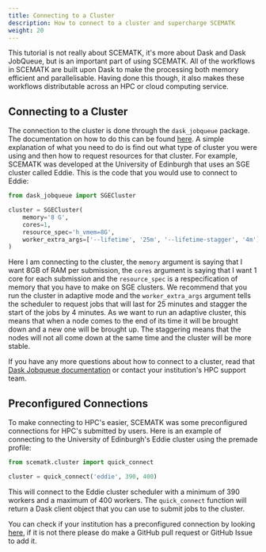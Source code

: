 ```yaml
---
title: Connecting to a Cluster
description: How to connect to a cluster and supercharge SCEMATK
weight: 20
---
```


This tutorial is not really about SCEMATK, it's more about Dask and Dask JobQueue, but is an important part of using SCEMATK. All of the workflows in SCEMATK are built upon Dask to make the processing both memory efficient and parallelisable. Having done this though, it also makes these workflows distributable across an HPC or cloud computing service.

## Connecting to a Cluster

The connection to the cluster is done through the `dask_jobqueue` package. The documentation on how to do this can be found [here](https://jobqueue.dask.org/en/latest/). A simple explanation of what you need to do is find out what type of cluster you were using and then how to request resources for that cluster. For example, SCEMATK was developed at the University of Edinburgh that uses an SGE cluster called Eddie. This is the code that you would use to connect to Eddie:

```python
from dask_jobqueue import SGECluster

cluster = SGECluster(
    memory='8 G',
    cores=1,
    resource_spec='h_vmem=8G',
    worker_extra_args=['--lifetime', '25m', '--lifetime-stagger', '4m']
)
```

Here I am connecting to the cluster, the `memory` argument is saying that I want 8GB of RAM per submission, the `cores` argument is saying that I want 1 core for each submission and the `resource_spec` is a respecification of memory that you have to make on SGE clusters. We recommend that you run the cluster in adaptive mode and the `worker_extra_args` argument tells the scheduler to request jobs that will last for 25 minutes and stagger the start of the jobs by 4 minutes. As we want to run an adaptive cluster, this means that when a node comes to the end of its time it will be brought down and a new one will be brought up. The staggering means that the nodes will not all come down at the same time and the cluster will be more stable.

If you have any more questions about how to connect to a cluster, read that [Dask Jobqueue documentation](https://jobqueue.dask.org/en/latest/) or contact your institution's HPC support team.

## Preconfigured Connections

To make connecting to HPC's easier, SCEMATK was some preconfigured connections for HPC's submitted by users. Here is an example of connecting to the University of Edinburgh's Eddie cluster using the premade profile:

```python
from scematk.cluster import quick_connect

cluster = quick_connect('eddie', 390, 400)
```

This will connect to the Eddie cluster scheduler with a minimum of 390 workers and a maximum of 400 workers. The `quick_connect` function will return a Dask client object that you can use to submit jobs to the cluster.

You can check if your institution has a preconfigured connection by looking [here](), if it is not there please do make a GitHub pull request or GitHub Issue to add it.